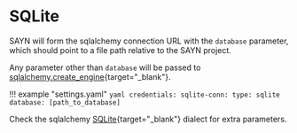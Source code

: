 # SQLite

SAYN will form the sqlalchemy connection URL with the `database` parameter,
which should point to a file path relative to the SAYN project.

Any parameter other than `database` will be passed to
[sqlalchemy.create_engine](https://docs.sqlalchemy.org/en/13/core/engines.html#sqlalchemy.create_engine){target="\_blank"}.

!!! example "settings.yaml"
    ```yaml
    credentials:
      sqlite-conn:
        type: sqlite
        database: [path_to_database]
    ```


Check the sqlalchemy [SQLite](https://docs.sqlalchemy.org/en/13/dialects/sqlite.html){target="\_blank"}
dialect for extra parameters.
